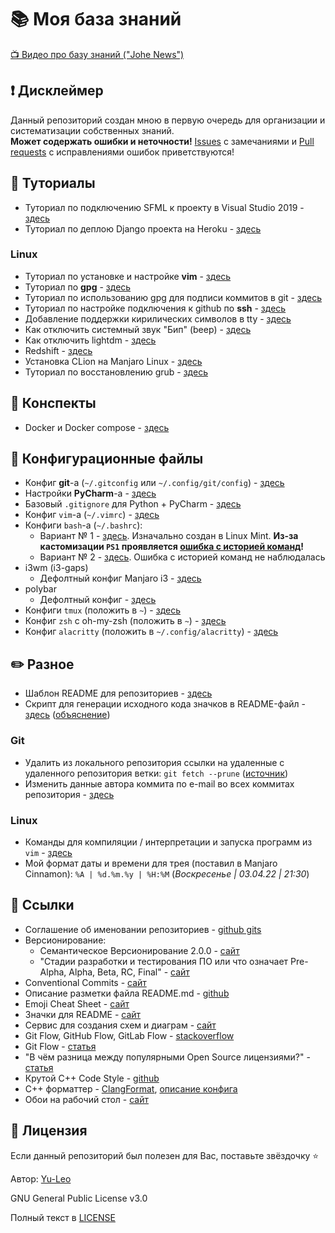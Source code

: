 # :books: Моя база знаний

[:tv: Видео про базу знаний ("Johe News")](https://youtu.be/9hruCcHC4FY)

## :heavy_exclamation_mark: Дисклеймер
Данный репозиторий создан мною в первую очередь для организации и систематизации собственных знаний.
<br>
**Может содержать ошибки и неточности!** [Issues](https://github.com/Yu-Leo/knowledge-base/issues) с замечаниями и [Pull requests](https://github.com/Yu-Leo/knowledge-base/pulls) с исправлениями ошибок приветствуются!

## :page_facing_up: Туториалы
* Туториал по подключению SFML к проекту в Visual Studio 2019 - [здесь](./SFML-VisualStudio2019/README.md)
* Туториал по деплою Django проекта на Heroku - [здесь](./django-heroku/README.md)

### Linux
* Туториал по установке и настройке **vim** - [здесь](configs/vim-config/README.md)
* Туториал по **gpg** - [здесь](./about-gpg/README.md)
* Туториал по использованию gpg для подписи коммитов в git - [здесь](./about-gpg/verifying_commits.md)
* Туториал по настройке подключения к github по **ssh** - [здесь](./about-ssh/README.md)
* Добавление поддержки кирилических символов в tty - [здесь](./linux-features/cyrillic-in-tty.md)
* Как отключить системный звук "Бип" (beep) - [здесь](./linux-features/beep.md)
* Как отключить lightdm - [здесь](./linux-features/lightdm.md)
* Redshift - [здесь](./linux-features/redshift.md)
* Установка CLion на Manjaro Linux - [здесь](./clion-manjaro-linux/README.md)
* Туториал по восстановлению grub - [здесь](./linux-grub/README.md)

## :bookmark_tabs: Конспекты
* Docker и Docker compose - [здесь](./docker/README.md)

## :wrench: Конфигурационные файлы
* Конфиг **git**-a (`~/.gitconfig` или `~/.config/git/config`) - [здесь](./configs/git-config/.gitconfig)
* Настройки **PyCharm**-a - [здесь](./configs/pycharm-config/README.md)
* Базовый `.gitignore` для Python + PyCharm - [здесь](./gitignore-files/python_pycharm.gitignore)
* Конфиг `vim`-a (`~/.vimrc`) - [здесь](./configs/vim-config/.vimrc)
* Конфиги `bash`-a (`~/.bashrc`):
  * Вариант № 1 - [здесь](./configs/bash-config/1.bashrc). Изначально создан в Linux Mint. **Из-за кастомизации `PS1` проявляется [ошибка с историей команд](https://www.linux.org.ru/forum/desktop/16257831)!**
  * Вариант № 2 - [здесь](./configs/bash-config/2.bashrc). Ошибка с историей команд не наблюдалась
* i3wm (i3-gaps)
  * Дефолтный конфиг Manjaro i3 - [здесь](./configs/i3-config/default_manjaro_i3_config)
* polybar
  * Дефолтный конфиг - [здесь](./configs/polybar-config/default_config)
* Конфиги `tmux` (положить в `~`) - [здесь](./configs/tmux-config)
* Конфиг `zsh` с oh-my-zsh (положить в `~`) - [здесь](./configs/zsh-config/.zshrc)
* Конфиг `alacritty` (положить в `~/.config/alacritty`) - [здесь](./configs/alacritty-config/alacritty.yml)

## :pencil2: Разное

* Шаблон README для репозиториев - [здесь](./readme-template/README.md)
* Скрипт для генерации исходного кода значков в README-файл - [здесь](./readme-template/badges_generator.py) ([объяснение](./readme-template/badges_generator.md))

### Git
* Удалить из локального репозитория ссылки на удаленные с удаленного репозитория ветки: `git fetch --prune` ([источник](https://ru.stackoverflow.com/questions/577369/%D0%9A%D0%B0%D0%BA-%D1%83%D0%B4%D0%B0%D0%BB%D0%B8%D1%82%D1%8C-%D0%BB%D0%BE%D0%BA%D0%B0%D0%BB%D1%8C%D0%BD%D1%83%D1%8E-%D1%81%D1%81%D1%8B%D0%BB%D0%BA%D1%83-%D0%BD%D0%B0-%D0%BD%D0%B5%D1%81%D1%83%D1%89%D0%B5%D1%81%D1%82%D0%B2%D1%83%D1%8E%D1%89%D1%83%D1%8E-%D1%83%D0%B6%D0%B5-%D1%83%D0%B4%D0%B0%D0%BB%D0%B5%D0%BD%D1%83%D1%8E-%D0%B2%D0%B5%D1%82%D0%BA%D1%83))
* Изменить данные автора коммита по e-mail во всех коммитах репозитория - [здесь](./git-tutorials/change_author.md)

### Linux
* Команды для компиляции / интерпретации и запуска программ из `vim` - [здесь](run_from_vim.md)
* Мой формат даты и времени для трея (поставил в Manjaro Cinnamon): `%A | %d.%m.%y | %H:%M` (_Воскресенье | 03.04.22 | 21:30_)

## :link: Ссылки
* Соглашение об именовании репозиториев - [github gits](https://gist.github.com/maestrow/9b97fa931d5995fe0cbfc65d13020bb0)
* Версионирование:
  * Cемантическое Версионирование 2.0.0 - [сайт](https://semver.org/lang/ru/)
  * "Стадии разработки и тестирования ПО или что означает Pre-Alpha, Alpha, Beta, RC, Final" - [сайт](https://monobit.ru/stadii-razrabotki-i-testirovaniya-po-ili-chto-oznachaet-pre-alpha-alpha-beta-rc-final.html)
* Conventional Commits - [сайт](https://www.conventionalcommits.org/en/v1.0.0/)
* Описание разметки файла README.md - [github](https://github.com/GnuriaN/format-README)
* Emoji Cheat Sheet - [сайт](https://www.webfx.com/tools/emoji-cheat-sheet/)
* Значки для README - [сайт](https://shields.io/)
* Сервис для создания схем и диаграм - [сайт](https://app.diagrams.net/)
* Git Flow, GitHub Flow, GitLab Flow - [stackoverflow](https://ru.stackoverflow.com/questions/623355/%D0%9F%D1%80%D0%B0%D0%B2%D0%B8%D0%BB%D1%8C%D0%BD%D0%BE%D0%B5-%D0%B8%D0%BC%D0%B5%D0%BD%D0%BE%D0%B2%D0%B0%D0%BD%D0%B8%D0%B5-%D0%B2%D0%B5%D1%82%D0%BE%D0%BA) 
* Git Flow - [статья](https://habr.com/ru/post/106912/)
* "В чём разница между популярными Open Source лицензиями?" - [статья](https://tproger.ru/articles/whats-difference-between-licenses/)
* Крутой С++ Code Style - [github](https://github.com/Demon1747/lectures/blob/master/style_guide.md)
* C++ форматтер - [ClangFormat](https://clang.llvm.org/docs/ClangFormat.html), [описание конфига](https://clang.llvm.org/docs/ClangFormatStyleOptions.html)
* Обои на рабочий стол - [сайт](https://www.goodfon.ru/)
 
## :open_hands: Лицензия

Если данный репозиторий был полезен для Вас, поставьте звёздочку ⭐️

Автор: [Yu-Leo](https://github.com/Yu-Leo)

GNU General Public License v3.0

Полный текст в [LICENSE](LICENSE)
